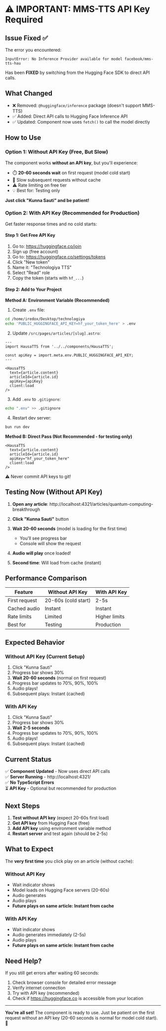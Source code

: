 # ⚠️ IMPORTANT: MMS-TTS API Key Required

## Issue Fixed ✅

The error you encountered:
```
InputError: No Inference Provider available for model facebook/mms-tts-hau
```

Has been **FIXED** by switching from the Hugging Face SDK to direct API calls.

## What Changed

- ❌ Removed: `@huggingface/inference` package (doesn't support MMS-TTS)
- ✅ Added: Direct API calls to Hugging Face Inference API
- ✅ Updated: Component now uses `fetch()` to call the model directly

## How to Use

### Option 1: Without API Key (Free, But Slow)

The component works **without an API key**, but you'll experience:

- ⏱️ **20-60 seconds wait** on first request (model cold start)
- 🐢 Slow subsequent requests without cache
- ⚠️ Rate limiting on free tier
- 💡 Best for: Testing only

**Just click "Kunna Sauti" and be patient!**

### Option 2: With API Key (Recommended for Production)

Get faster response times and no cold starts:

#### Step 1: Get Free API Key

1. Go to: https://huggingface.co/join
2. Sign up (free account)
3. Go to: https://huggingface.co/settings/tokens
4. Click "New token"
5. Name it: "Technologiya TTS"
6. Select "Read" role
7. Copy the token (starts with `hf_...`)

#### Step 2: Add to Your Project

**Method A: Environment Variable (Recommended)**

1. Create `.env` file:
```bash
cd /home/iredox/Desktop/technologiya
echo 'PUBLIC_HUGGINGFACE_API_KEY=hf_your_token_here' > .env
```

2. Update `/src/pages/articles/[slug].astro`:
```astro
---
import HausaTTS from '../../components/HausaTTS';

const apiKey = import.meta.env.PUBLIC_HUGGINGFACE_API_KEY;
---

<HausaTTS 
  text={article.content} 
  articleId={article.id}
  apiKey={apiKey}
  client:load 
/>
```

3. Add `.env` to `.gitignore`:
```bash
echo ".env" >> .gitignore
```

4. Restart dev server:
```bash
bun run dev
```

**Method B: Direct Pass (Not Recommended - for testing only)**

```astro
<HausaTTS 
  text={article.content} 
  articleId={article.id}
  apiKey="hf_your_token_here"
  client:load 
/>
```

⚠️ Never commit API keys to git!

## Testing Now (Without API Key)

1. **Open any article**: http://localhost:4321/articles/quantum-computing-breakthrough

2. **Click "Kunna Sauti"** button

3. **Wait 20-60 seconds** (model is loading for the first time)
   - You'll see progress bar
   - Console will show the request

4. **Audio will play** once loaded!

5. **Second time**: Will load from cache (instant)

## Performance Comparison

| Feature | Without API Key | With API Key |
|---------|----------------|--------------|
| First request | 20-60s (cold start) | 2-5s |
| Cached audio | Instant | Instant |
| Rate limits | Limited | Higher limits |
| Best for | Testing | Production |

## Expected Behavior

### Without API Key (Current Setup)

1. Click "Kunna Sauti"
2. Progress bar shows 30%
3. **Wait 20-60 seconds** (normal on first request)
4. Progress bar updates to 70%, 90%, 100%
5. Audio plays!
6. Subsequent plays: Instant (cached)

### With API Key

1. Click "Kunna Sauti"
2. Progress bar shows 30%
3. **Wait 2-5 seconds**
4. Progress bar updates to 70%, 90%, 100%
5. Audio plays!
6. Subsequent plays: Instant (cached)

## Current Status

✅ **Component Updated** - Now uses direct API calls  
✅ **Server Running** - http://localhost:4321/  
✅ **No TypeScript Errors**  
⏳ **API Key** - Optional but recommended for production  

## Next Steps

1. **Test without API key** (expect 20-60s first load)
2. **Get API key** from Hugging Face (free)
3. **Add API key** using environment variable method
4. **Restart server** and test again (should be 2-5s)

## What to Expect

The **very first time** you click play on an article (without cache):

### Without API Key
- Wait indicator shows
- Model loads on Hugging Face servers (20-60s)
- Audio generates
- Audio plays
- **Future plays on same article: Instant from cache**

### With API Key
- Wait indicator shows
- Audio generates immediately (2-5s)
- Audio plays
- **Future plays on same article: Instant from cache**

## Need Help?

If you still get errors after waiting 60 seconds:
1. Check browser console for detailed error message
2. Verify internet connection
3. Try with API key (recommended)
4. Check if https://huggingface.co is accessible from your location

---

**You're all set!** The component is ready to use. Just be patient on the first request without an API key (20-60 seconds is normal for model cold start). 🚀
